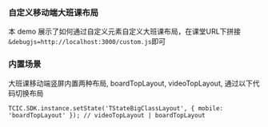 ### 自定义移动端大班课布局

本 demo 展示了如何通过自定义元素自定义大班课布局，在课堂URL下拼接`&debugjs=http://localhost:3000/custom.js`即可

### 内置场景
大班课移动端竖屏内置两种布局, boardTopLayout, videoTopLayout, 通过以下代码切换布局

```
TCIC.SDK.instance.setState('TStateBigClassLayout', { mobile: 'boardTopLayout' }); // videoTopLayout | boardTopLayout
```
